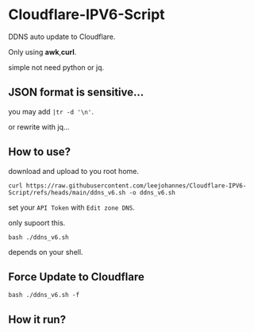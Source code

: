 # Cloudflare-IPV6-Script
DDNS auto update to Cloudflare.</p>
Only using **awk**,**curl**.</p>
simple not need python or jq.</p>

## JSON format is sensitive...
you may add `|tr -d '\n'`.</p>
or rewrite with jq...</p>
## How to use?
download and upload to you root home.</p>
```
curl https://raw.githubusercontent.com/leejohannes/Cloudflare-IPV6-Script/refs/heads/main/ddns_v6.sh -o ddns_v6.sh
```
set your `API Token` with `Edit zone DNS`.</p>
only supoort this.</p>
```
bash ./ddns_v6.sh
```
depends on your shell.</p>
## Force Update to Cloudflare
```
bash ./ddns_v6.sh -f
```
## How it run?
